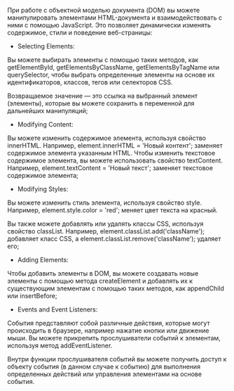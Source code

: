 При работе с объектной моделью документа (DOM) вы можете манипулировать элементами HTML-документа и взаимодействовать с ними с помощью JavaScript. Это позволяет динамически изменять содержимое, стили и поведение веб-страницы:

- Selecting Elements:

Вы можете выбирать элементы с помощью таких методов, как getElementById, getElementsByClassName, getElementsByTagName или querySelector, чтобы выбрать определенные элементы на основе их идентификаторов, классов, тегов или селекторов CSS.

Возвращаемое значение — это ссылка на выбранный элемент (элементы), которые вы можете сохранить в переменной для дальнейших манипуляций;

- Modifying Content:

Вы можете изменить содержимое элемента, используя свойство innerHTML. Например, element.innerHTML = 'Новый контент'; заменяет содержимое элемента указанным HTML. Чтобы изменить текстовое содержимое элемента, вы можете использовать свойство textContent. Например, element.textContent = 'Новый текст'; заменяет текстовое содержимое элемента;

- Modifying Styles:

Вы можете изменить стиль элемента, используя свойство style. Например, element.style.color = 'red'; меняет цвет текста на красный.

Вы также можете добавлять или удалять классы CSS, используя свойство classList. Например, element.classList.add('className'); добавляет класс CSS, а element.classList.remove('className'); удаляет его;

- Adding Elements:

Чтобы добавить элементы в DOM, вы можете создавать новые элементы с помощью метода createElement и добавлять их к существующим элементам с помощью таких методов, как appendChild или insertBefore;

- Events and Event Listeners:

События представляют собой различные действия, которые могут происходить в браузере, например нажатие кнопки или движение мыши. Вы можете прикрепить прослушиватели событий к элементам, используя метод addEventListener.

Внутри функции прослушивателя событий вы можете получить доступ к объекту события (в данном случае к событию) для выполнения определенных действий или управления элементами на основе события.